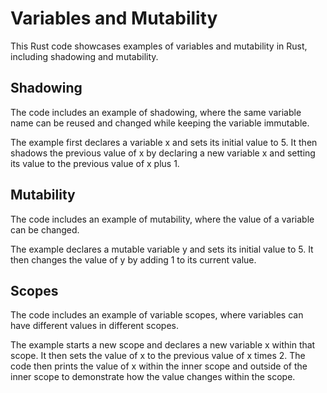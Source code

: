 # Variables and Mutability

This Rust code showcases examples of variables and mutability in Rust, including shadowing and mutability.

## Shadowing

The code includes an example of shadowing, where the same variable name can be reused and changed while keeping the
variable immutable.

The example first declares a variable x and sets its initial value to 5. It then shadows the previous value of x by
declaring a new variable x and setting its value to the previous value of x plus 1.

## Mutability

The code includes an example of mutability, where the value of a variable can be changed.

The example declares a mutable variable y and sets its initial value to 5. It then changes the value of y by adding 1 to
its current value.

## Scopes

The code includes an example of variable scopes, where variables can have different values in different scopes.

The example starts a new scope and declares a new variable x within that scope. It then sets the value of x to the
previous value of x times 2. The code then prints the value of x within the inner scope and outside of the inner scope
to demonstrate how the value changes within the scope.
